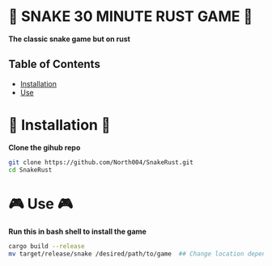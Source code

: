 # 🐍 SNAKE 30 MINUTE RUST GAME 🐍
**The classic snake game but on rust** 

## Table of Contents
 - [Installation](#installation)
 - [Use](#use)

# 🚀 Installation 🚀
**Clone the gihub repo** 
 ```bash
git clone https://github.com/North004/SnakeRust.git
cd SnakeRust
```

# 🎮 Use 🎮
**Run this in bash shell to install the game** 
```bash
cargo build --release
mv target/release/snake /desired/path/to/game  ## Change location depending on your prefereance
```
